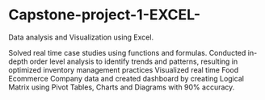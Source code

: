 # Capstone-project-1-EXCEL-
Data analysis and Visualization using Excel.

Solved real time case studies using functions and formulas.
Conducted in-depth order level analysis to identify trends and patterns, resulting in optimized inventory management practices
Visualized real time Food Ecommerce Company data and created dashboard by creating Logical Matrix using Pivot Tables, Charts and Diagrams with 90% accuracy.

